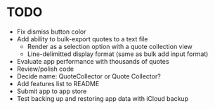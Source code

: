 # TODO

- Fix dismiss button color
- Add ability to bulk-export quotes to a text file
  - Render as a selection option with a quote collection view
  - Line-delimitted display format (same as bulk add input format)
- Evaluate app performance with thousands of quotes
- Review/polish code
- Decide name: QuoteCollector or Quote Collector?
- Add features list to README
- Submit app to app store
- Test backing up and restoring app data with iCloud backup
